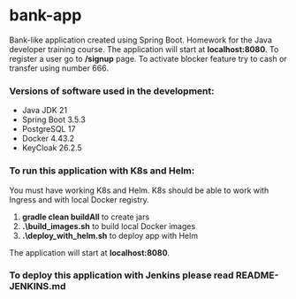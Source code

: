 # bank-app

Bank-like application created using Spring Boot. Homework for the Java developer training course.
The application will start at **localhost:8080**.
To register a user go to **/signup** page.
To activate blocker feature try to cash or transfer using number 666. 

### Versions of software used in the development:

* Java JDK 21
* Spring Boot 3.5.3
* PostgreSQL 17
* Docker 4.43.2
* KeyCloak 26.2.5

### **To run this application with K8s and Helm:**

You must have working K8s and Helm. K8s should be able to work with Ingress and with local Docker registry.

1. **gradle clean buildAll** to create jars
2. **.\build_images.sh** to build local Docker images
3. **.\deploy_with_helm.sh** to deploy app with Helm

The application will start at **localhost:8080**.

### **To deploy this application with Jenkins please read README-JENKINS.md**